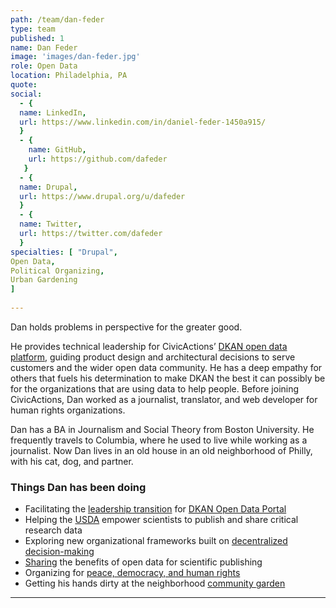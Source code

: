 ```yaml
---
path: /team/dan-feder
type: team
published: 1
name: Dan Feder
image: 'images/dan-feder.jpg'
role: Open Data
location: Philadelphia, PA
quote: 
social: 
  - {
  name: LinkedIn,
  url: https://www.linkedin.com/in/daniel-feder-1450a915/
  }
  - {
    name: GitHub,
    url: https://github.com/dafeder
   }
  - {
  name: Drupal,
  url: https://www.drupal.org/u/dafeder
  }
  - {
  name: Twitter,
  url: https://twitter.com/dafeder
  }
specialties: [ "Drupal",
Open Data,
Political Organizing,
Urban Gardening
]
  
---
```


Dan holds problems in perspective for the greater good.

He provides technical leadership for CivicActions’ [DKAN open data platform](https://civicactions.com/dkan/), guiding product design and architectural decisions to serve customers and the wider open data community. He has a deep empathy for others that fuels his determination to make DKAN the best it can possibly be for the organizations that are using data to help people. Before joining CivicActions, Dan worked as a journalist, translator, and web developer for human rights organizations.

Dan has a BA in Journalism and Social Theory from Boston University. He frequently travels to Columbia, where he used to live while working as a journalist. Now Dan lives in an old house in an old neighborhood of Philly, with his cat, dog, and partner.




### Things Dan has been doing
* Facilitating the [leadership transition](https://medium.com/dkan-blog/civicactions-assumes-leadership-of-dkan-project-expands-government-open-data-services-b2e28525ead6) for [DKAN Open Data Portal](https://getdkan.org/)
* Helping the [USDA](https://data.nal.usda.gov/) empower scientists to publish and share critical research data
* Exploring new organizational frameworks built on [decentralized decision-making](http://www.reinventingorganizationswiki.com/Teal_Organizations)
* [Sharing](https://www.drupalasheville.com/2018/session/how-dkan-open-data-platform-empowers-scientific-community) the benefits of open data for scientific publishing
* Organizing for [peace, democracy, and human rights](http://www.jvpphilly.org/)
* Getting his hands dirty at the neighborhood [community garden](https://communityofgardens.si.edu/items/show/43)





-------------------------------

